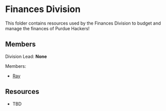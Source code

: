 # Finances Division

This folder contains resources used by the Finances Division to budget and manage the finances of Purdue Hackers!

## Members

Division Lead: **None**

Members:
- [Ray](https://github.com/purduehackers/dark-forest/blob/main/people/organizers/rayhanadev.md)

## Resources

- TBD
